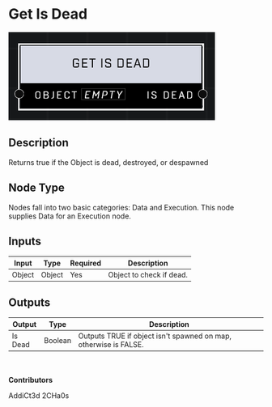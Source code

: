 # Get Is Dead
![](../../../.gitbook/assets/get-is-dead.png)
## Description
Returns true if the Object is dead, destroyed, or despawned

## Node Type
Nodes fall into two basic categories: Data and Execution. This node supplies Data for an Execution node.

## Inputs
| Input | Type | Required | Description |
|------------------|------------------|----------|--------------------------------------------------------------|
| Object | Object | Yes | Object to check if dead. |

## Outputs
| Output | Type | Description |
|------------------|------------------|--------------------------------------------------------------|
| Is Dead | Boolean | Outputs TRUE if object isn't spawned on map, otherwise is FALSE. |

\
\
**Contributors**

AddiCt3d 2CHa0s